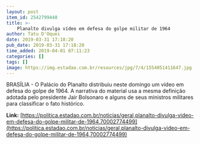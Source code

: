 ```yaml
---
layout: post
item_id: 2542799448
title: >-
    Planalto divulga vídeo em defesa do golpe militar de 1964
author: Tatu D'Oquei
date: 2019-03-31 17:18:20
pub_date: 2019-03-31 17:18:20
time_added: 2019-04-01 07:11:23
categories: []
tags: []
image: https://img.estadao.com.br/resources/jpg/7/4/1554051411647.jpg
---
```


BRASÍLIA - O Palácio do Planalto distribuiu neste domingo um vídeo em defesa do golpe de 1964. A narrativa do material usa a mesma definição adotada pelo presidente Jair Bolsonaro e alguns de seus ministros militares para classificar o fato histórico.

**Link:** [https://politica.estadao.com.br/noticias/geral,planalto-divulga-video-em-defesa-do-golpe-militar-de-1964,70002774499](https://politica.estadao.com.br/noticias/geral,planalto-divulga-video-em-defesa-do-golpe-militar-de-1964,70002774499)

